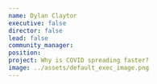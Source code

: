 ```yaml
---
name: Dylan Claytor
executive: false
director: false
lead: false
community_manager:   
position:  
project: Why is COVID spreading faster?
image: ../assets/default_exec_image.png
---
```

